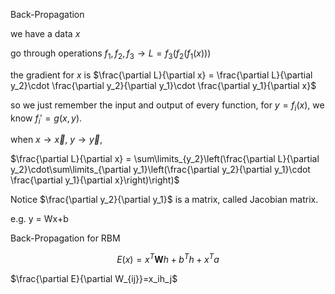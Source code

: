 Back-Propagation

we have a data $x$

go through operations $f_1, f_2, f_3 \rightarrow L = f_3(f_2(f_1(x)))$

the gradient for $x$ is $\frac{\partial L}{\partial x} = \frac{\partial L}{\partial y_2}\cdot \frac{\partial y_2}{\partial y_1}\cdot \frac{\partial y_1}{\partial x}$

so we just remember the input and output of every function, for $y=f_i(x)$, we know $f_i'= g(x, y)$.

when $x\rightarrow \vec x$, $y\rightarrow \vec y$,

$\frac{\partial L}{\partial x} = \sum\limits_{y_2}\left(\frac{\partial L}{\partial y_2}\cdot\sum\limits_{\partial y_1}\left(\frac{\partial y_2}{\partial y_1}\cdot \frac{\partial y_1}{\partial x}\right)\right)$

Notice $\frac{\partial y_2}{\partial y_1}$ is a matrix, called Jacobian matrix.

e.g. y = Wx+b



Back-Propagation for RBM

$$E(x) = x^T\mathbf Wh + b^Th +x^Ta$$

$\frac{\partial E}{\partial W_{ij}}=x_ih_j$

